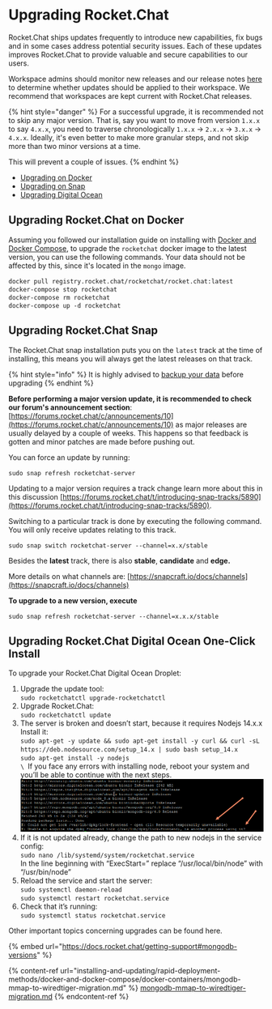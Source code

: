 # Upgrading Rocket.Chat

Rocket.Chat ships updates frequently to introduce new capabilities, fix bugs and in some cases address potential security issues. Each of these updates improves Rocket.Chat to provide valuable and secure capabilities to our users.

Workspace admins should monitor new releases and our release notes [here ](https://github.com/RocketChat/Rocket.Chat/releases)to determine whether updates should be applied to their workspace. We recommend that workspaces are kept current with Rocket.Chat releases.

{% hint style="danger" %}
For a successful upgrade, it is recommended not to skip any major version. That is, say you want to move from version `1.x.x` to say `4.x.x`, you need to traverse chronologically `1.x.x` -> `2.x.x` -> `3.x.x` -> `4.x.x`. Ideally, it's even better to make more granular steps, and not skip more than two minor versions at a time.

This will prevent a couple of issues.
{% endhint %}

* [Upgrading on Docker](upgrading-rocket.chat.md#upgrading-rocket.chat-on-docker)
* [Upgrading on Snap](upgrading-rocket.chat.md#upgrading-rocket.chat-snap)
* [Upgrading Digital Ocean](upgrading-rocket.chat.md#upgrading-rocket.chat-digital-ocean-oneclick-install)

## Upgrading Rocket.Chat on Docker

Assuming you followed our installation guide on installing with [Docker and Docker Compose](installing-and-updating/rapid-deployment-methods/docker-and-docker-compose/), to upgrade the `rocketchat` docker image to the latest version, you can use the following commands. Your data should not be affected by this, since it's located in the `mongo` image.

```
docker pull registry.rocket.chat/rocketchat/rocket.chat:latest
docker-compose stop rocketchat
docker-compose rm rocketchat
docker-compose up -d rocketchat
```

## Upgrading Rocket.Chat Snap

The Rocket.Chat snap installation puts you on the `latest` track at the time of installing, this means you will always get the latest releases on that track.

{% hint style="info" %}
It is highly advised to [backup your data](installing-and-updating/rapid-deployment-methods/snaps/snap-backup-and-restore.md#backup-rocket.chat-snap-data) before upgrading
{% endhint %}

**Before performing a major version update, it is recommended to check our forum's announcement section**: [https://forums.rocket.chat/c/announcements/10](https://forums.rocket.chat/c/announcements/10) as major releases are usually delayed by a couple of weeks. This happens so that feedback is gotten and minor patches are made before pushing out.

You  can force an update by running:

```
sudo snap refresh rocketchat-server
```

Updating to a major version requires a track change learn more about this in this discussion [https://forums.rocket.chat/t/introducing-snap-tracks/5890](https://forums.rocket.chat/t/introducing-snap-tracks/5890).

Switching to a particular track is done by executing the following command. You will only receive updates relating to this track.

```
sudo snap switch rocketchat-server --channel=x.x/stable
```

Besides the **latest** track, there is also **stable**, **candidate** and **edge.**

More details on what channels are: [https://snapcraft.io/docs/channels](https://snapcraft.io/docs/channels)

**To upgrade to a new version, execute**

```
sudo snap refresh rocketchat-server --channel=x.x.x/stable
```

## Upgrading Rocket.Chat Digital Ocean One-Click Install

To upgrade your Rocket.Chat Digital Ocean Droplet:

1. Upgrade the update tool:\
   `sudo rocketchatctl upgrade-rocketchatctl`
2. Upgrade Rocket.Chat:\
   `sudo rocketchatctl update`
3. The server is broken and doesn’t start, because it requires Nodejs 14.x.x\
   Install it:\
   `sudo apt-get -y update && sudo apt-get install -y curl && curl -sL https://deb.nodesource.com/setup_14.x | sudo bash setup_14.x`\
   `sudo apt-get install -y nodejs`\
   ``\
   ``If you face any errors with installing node, reboot your system and you’ll be able to continue with the next steps.\
   ![](<../.gitbook/assets/image (625).png>)
4. If it is not updated already, change the path to new nodejs in the service config:\
   `sudo nano /lib/systemd/system/rocketchat.service`\
   In the line beginning with “ExecStart=” replace “/usr/local/bin/node” with “/usr/bin/node”
5. Reload the service and start the server:\
   `sudo systemctl daemon-reload`\
   `sudo systemctl restart rocketchat.service`
6. Check that it’s running:\
   `sudo systemctl status rocketchat.service`

Other important topics concerning upgrades can be found here.

{% embed url="https://docs.rocket.chat/getting-support#mongodb-versions" %}

{% content-ref url="installing-and-updating/rapid-deployment-methods/docker-and-docker-compose/docker-containers/mongodb-mmap-to-wiredtiger-migration.md" %}
[mongodb-mmap-to-wiredtiger-migration.md](installing-and-updating/rapid-deployment-methods/docker-and-docker-compose/docker-containers/mongodb-mmap-to-wiredtiger-migration.md)
{% endcontent-ref %}

